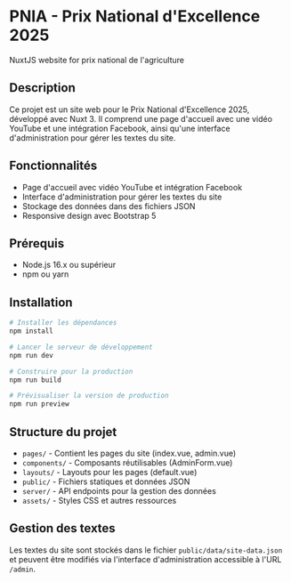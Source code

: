 # PNIA - Prix National d'Excellence 2025
NuxtJS website for prix national de l'agriculture

## Description
Ce projet est un site web pour le Prix National d'Excellence 2025, développé avec Nuxt 3. Il comprend une page d'accueil avec une vidéo YouTube et une intégration Facebook, ainsi qu'une interface d'administration pour gérer les textes du site.

## Fonctionnalités
- Page d'accueil avec vidéo YouTube et intégration Facebook
- Interface d'administration pour gérer les textes du site
- Stockage des données dans des fichiers JSON
- Responsive design avec Bootstrap 5

## Prérequis
- Node.js 16.x ou supérieur
- npm ou yarn

## Installation
```bash
# Installer les dépendances
npm install

# Lancer le serveur de développement
npm run dev

# Construire pour la production
npm run build

# Prévisualiser la version de production
npm run preview
```

## Structure du projet
- `pages/` - Contient les pages du site (index.vue, admin.vue)
- `components/` - Composants réutilisables (AdminForm.vue)
- `layouts/` - Layouts pour les pages (default.vue)
- `public/` - Fichiers statiques et données JSON
- `server/` - API endpoints pour la gestion des données
- `assets/` - Styles CSS et autres ressources

## Gestion des textes
Les textes du site sont stockés dans le fichier `public/data/site-data.json` et peuvent être modifiés via l'interface d'administration accessible à l'URL `/admin`.
